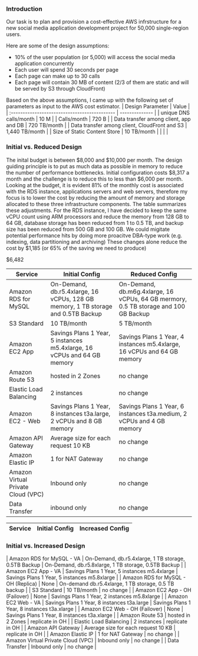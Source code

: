 ### Introduction

Our task is to plan and provision a cost-effective AWS infrstructure for a new social media application development project for 50,000 single-region users.

Here are some of the design assumptions:

- 10% of the user population (or 5,000) will access the social media application concurrently
-  Each user will spend 30 seconds per page
- Each page can make up to 30 calls
- Each page will contain 30 MB of content (2/3 of them are static and will be served by S3 through CloudFront)

Based on the above assumptions, I came up with the following set of parameters as input to the AWS cost estimator.
| Design Parameter                              | Value          |
| :-------------------------------------------- | -------------- |
| unique DNS calls/month                        | 10 M           |
| Calls/month                                   | 720 B          |
| Data transfer among client, app and DB        | 720 TB/month   |
| Data transfer among client, CloudFront and S3 | 1,440 TB/month |
| Size of Static Content Store                  | 10 TB/month    |
|  | |

### Initial vs. Reduced Design

The inital budget is between \$8,000 and \$10,000 per month. The design guiding principle is to put as much data as possible in memory to reduce the number of performance bottlenecks.  Initial configuration costs \$8,317 a month and the challenge is to reduce this to less than \$6,000 per month. Looking at the budget, it is evident 81% of the monthly cost is associated with the RDS instance, applications servers and web servers, therefore my focus is to lower the cost by reducing the amount of memory and storage allocated to these three infrastructure components. The table summarizes these adjustments. For the RDS instance, I have decided to keep the same vCPU count using ARM processors and reduce the memory from 128 GB to 64 GB, database storage has been reduced from 1 to 0.5 TB, and backup size has been reduced from 500 GB and 100 GB. We could migitate potential performance hits by doing more proacitve DBA-type work (e.g. indexing, data partitioning and archiving)  These changes alone reduce the cost by \$1,185 (or 65% of the saving we need to produce)



\$6,482

| Service                             | Initial Config                                               | Reduced Config                                               |
| ----------------------------------- | ------------------------------------------------------------ | ------------------------------------------------------------ |
| Amazon  RDS for MySQL               | On-Demand, db.r5.4xlarge, 16 vCPUs, 128 GB memory, 1 TB  storage and 0.5TB Backup | On-Demand, db.m6g.4xlarge, 16 vCPUs, 64 GB mermory, 0.5  TB storage and 100 GB Backup |
| S3  Standard                        | 10 TB/month                                                  | 5 TB/month                                                   |
| Amazon  EC2 App                     | Savings Plans 1 Year, 5  instances m5.4xlarge, 16 vCPUs and 64 GB memory | Savings Plans 1 Year, 4  instances m5.4xlarge, 16 vCPUs and 64 GB memory |
| Amazon  Route 53                    | hosted in 2 Zones                                            | no change                                                    |
| Elastic  Load Balancing             | 2 instances                                                  | no change                                                    |
| Amazon  EC2 - Web                   | Savings Plans 1 Year, 8  instances t3a.large, 2 vCPUs and 8 GB memory | Savings Plans 1 Year, 6  instances t3a.medium, 2 vCPUs and 4 GB memory |
| Amazon  API Gateway                 | Average size for each request 10  KB                         | no change                                                    |
| Amazon  Elastic IP                  | 1 for NAT Gateway                                            | no change                                                    |
| Amazon  Virtual Private Cloud (VPC) | Inbound only                                                 | no change                                                    |
| Data  Transfer                      | inbound only                                                 | no change                                                    |





| Service                              | Initial Config                                        | Increased Config                                      |
| ------------------------------------ | ----------------------------------------------------- | ----------------------------------------------------- |



### Initial vs. Increased Design



| Amazon  RDS for MySQL - VA           | On-Demand, db.r5.4xlarge, 1 TB  storage, 0.5TB Backup | On-Demand, db.r5.8xlarge, 1 TB  storage, 0.5TB Backup |
| Amazon  EC2 App - VA                 | Savings Plans 1 Year, 5  instances m5.4xlarge         | Savings Plans 1 Year, 5  instances m5.8xlarge         |
| Amazon  RDS for MySQL - OH (Replica) | None                                                  | On-demand db.r5.4xlarge, 1 TB  storage, 0.5 TB backup |
| S3  Standard                         | 10 TB/month                                           | no change                                             |
| Amazon  EC2 App - OH (Failover)      | None                                                  | Savings Plans 1 Year, 2  instances m5.8xlarge         |
| Amazon  EC2 Web - VA                 | Savings Plans 1 Year, 8  instances t3a.large          | Savings Plans 1 Year, 8  instances t3a.xlarge         |
| Amazon  EC2 Web - OH (Failover)      | None                                                  | Savings Plans 1 Year, 8  instances t3a.xlarge         |
| Amazon  Route 53                     | hosted in 2 Zones                                     | replicate in OH                                       |
| Elastic  Load Balancing              | 2 instances                                           | replicate in OH                                       |
| Amazon  API Gateway                  | Average size for each request 10  KB                  | replicate in OH                                       |
| Amazon  Elastic IP                   | 1 for NAT Gateway                                     | no change                                             |
| Amazon  Virtual Private Cloud (VPC)  | Inbound only                                          | no change                                             |
| Data  Transfer                       | Inbound only                                          | no change                                             |

